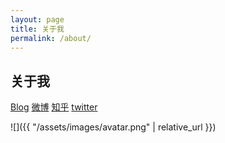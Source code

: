 ```yaml
---
layout: page
title: 关于我
permalink: /about/
---
```


## 关于我

[Blog](/)
[微博](http://weibo.com/163weili)
[知乎](https://www.zhihu.com/people/weimao/answers)
[twitter](https://twitter.com/wallyvay)

![]({{ "/assets/images/avatar.png" | relative_url }}) 